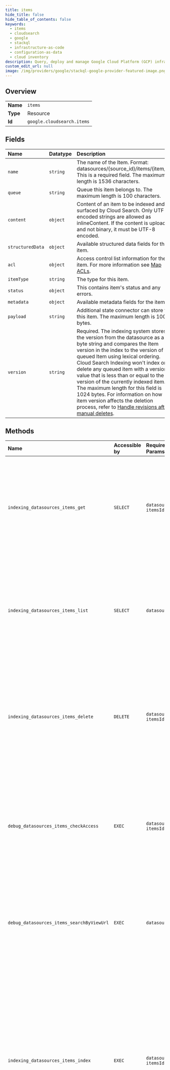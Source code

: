 ```yaml
---
title: items
hide_title: false
hide_table_of_contents: false
keywords:
  - items
  - cloudsearch
  - google    
  - stackql
  - infrastructure-as-code
  - configuration-as-data
  - cloud inventory
description: Query, deploy and manage Google Cloud Platform (GCP) infrastructure and resources using SQL
custom_edit_url: null
image: /img/providers/google/stackql-google-provider-featured-image.png
---
```

  
    

## Overview
<table><tbody>
<tr><td><b>Name</b></td><td><code>items</code></td></tr>
<tr><td><b>Type</b></td><td>Resource</td></tr>
<tr><td><b>Id</b></td><td><code>google.cloudsearch.items</code></td></tr>
</tbody></table>

## Fields
| Name | Datatype | Description |
|:-----|:---------|:------------|
| `name` | `string` | The name of the Item. Format: datasources/&#123;source_id&#125;/items/&#123;item_id&#125; This is a required field. The maximum length is 1536 characters. |
| `queue` | `string` | Queue this item belongs to. The maximum length is 100 characters. |
| `content` | `object` | Content of an item to be indexed and surfaced by Cloud Search. Only UTF-8 encoded strings are allowed as inlineContent. If the content is uploaded and not binary, it must be UTF-8 encoded. |
| `structuredData` | `object` | Available structured data fields for the item. |
| `acl` | `object` | Access control list information for the item. For more information see [Map ACLs](https://developers.google.com/cloud-search/docs/guides/acls). |
| `itemType` | `string` | The type for this item. |
| `status` | `object` | This contains item's status and any errors. |
| `metadata` | `object` | Available metadata fields for the item. |
| `payload` | `string` | Additional state connector can store for this item. The maximum length is 10000 bytes. |
| `version` | `string` | Required. The indexing system stores the version from the datasource as a byte string and compares the Item version in the index to the version of the queued Item using lexical ordering. Cloud Search Indexing won't index or delete any queued item with a version value that is less than or equal to the version of the currently indexed item. The maximum length for this field is 1024 bytes. For information on how item version affects the deletion process, refer to [Handle revisions after manual deletes](https://developers.google.com/cloud-search/docs/guides/operations). |
## Methods
| Name | Accessible by | Required Params | Description |
|:-----|:--------------|:----------------|:------------|
| `indexing_datasources_items_get` | `SELECT` | `datasourcesId, itemsId` | Gets Item resource by item name. This API requires an admin or service account to execute. The service account used is the one whitelisted in the corresponding data source. |
| `indexing_datasources_items_list` | `SELECT` | `datasourcesId` | Lists all or a subset of Item resources. This API requires an admin or service account to execute. The service account used is the one whitelisted in the corresponding data source. |
| `indexing_datasources_items_delete` | `DELETE` | `datasourcesId, itemsId` | Deletes Item resource for the specified resource name. This API requires an admin or service account to execute. The service account used is the one whitelisted in the corresponding data source. |
| `debug_datasources_items_checkAccess` | `EXEC` | `datasourcesId, itemsId` | Checks whether an item is accessible by specified principal. Principal must be a user; groups and domain values aren't supported. **Note:** This API requires an admin account to execute. |
| `debug_datasources_items_searchByViewUrl` | `EXEC` | `datasourcesId` | Fetches the item whose viewUrl exactly matches that of the URL provided in the request. **Note:** This API requires an admin account to execute. |
| `indexing_datasources_items_index` | `EXEC` | `datasourcesId, itemsId` | Updates Item ACL, metadata, and content. It will insert the Item if it does not exist. This method does not support partial updates. Fields with no provided values are cleared out in the Cloud Search index. This API requires an admin or service account to execute. The service account used is the one whitelisted in the corresponding data source. |
| `indexing_datasources_items_poll` | `EXEC` | `datasourcesId` | Polls for unreserved items from the indexing queue and marks a set as reserved, starting with items that have the oldest timestamp from the highest priority ItemStatus. The priority order is as follows: ERROR MODIFIED NEW_ITEM ACCEPTED Reserving items ensures that polling from other threads cannot create overlapping sets. After handling the reserved items, the client should put items back into the unreserved state, either by calling index, or by calling push with the type REQUEUE. Items automatically become available (unreserved) after 4 hours even if no update or push method is called. This API requires an admin or service account to execute. The service account used is the one whitelisted in the corresponding data source. |
| `indexing_datasources_items_push` | `EXEC` | `datasourcesId, itemsId` | Pushes an item onto a queue for later polling and updating. This API requires an admin or service account to execute. The service account used is the one whitelisted in the corresponding data source. |
| `indexing_datasources_items_unreserve` | `EXEC` | `datasourcesId` | Unreserves all items from a queue, making them all eligible to be polled. This method is useful for resetting the indexing queue after a connector has been restarted. This API requires an admin or service account to execute. The service account used is the one whitelisted in the corresponding data source. |
| `indexing_datasources_items_upload` | `EXEC` | `datasourcesId, itemsId` | Creates an upload session for uploading item content. For items smaller than 100 KB, it's easier to embed the content inline within an index request. This API requires an admin or service account to execute. The service account used is the one whitelisted in the corresponding data source. |

